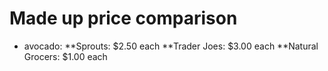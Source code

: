# Made up price comparison 

* avocado:
**Sprouts: $2.50 each
**Trader Joes: $3.00 each
**Natural Grocers: $1.00 each

